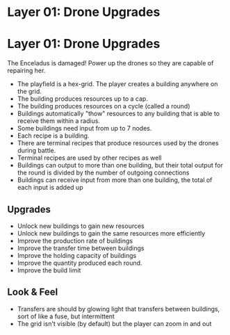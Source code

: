# Layer 01: Drone Upgrades

# Layer 01: Drone Upgrades

The Enceladus is damaged! Power up the drones so they are capable of repairing her.

- The playfield is a hex-grid. The player creates a building anywhere on the grid.
- The building produces resources up to a cap.
- The building produces resources on a cycle (called a round)
- Buildings automatically "thow" resources to any building that is able to receive them within a radius.
- Some buildings need input from up to 7 nodes.
- Each recipe is a building.
- There are terminal recipes that produce resources used by the drones during battle.
- Terminal recipes are used by other recipes as well
- Buildings can output to more than one building, but their total output for the round is divided by the number of
  outgoing connections
- Buildings can receive input from more than one building, the total of each input is added up

## Upgrades

- Unlock new buildings to gain new resources
- Unlock new buildings to gain the same resources more efficiently
- Improve the production rate of buildings
- Improve the transfer time between buildings
- Improve the holding capacity of buildings
- Improve the quantity produced each round.
- Improve the build limit

## Look & Feel

- Transfers are should by glowing light that transfers between buildings, sort of like a fuse, but intermittent
- The grid isn't visible (by default) but the player can zoom in and out



